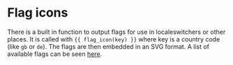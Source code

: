 Flag icons
==========

There is a built in function to output flags for use in localeswitchers or
other places. It is called with `{{ flag_icon(key) }}` where key is a country
code (like `gb` or `de`). The flags are then embedded in an SVG format. A list
of available flags can be seen [here][flags].

[flags]: https://github.com/BoltTranslate/Translate/tree/master/templates/flag_icons